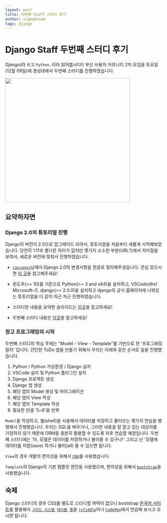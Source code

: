 ```yaml
---
layout: post
title: 두번째 Staff 스터디 후기
author: sigmadream
tags: django
---
```


# Django Staff 두번째 스터디 후기

Django(라 쓰고 `Python`..이라 읽어봅시다!) 부산 사용자 커뮤니티 2차 모임을 토요일(12월 09일)에 경성대에서 두번째 스터디를 진행하였습니다.

<img src="{{ site.baseurl }}/images/20171209.jpg" style="width: 400px;"/>

## 요약하자면

### Django 2.0의 튜토리얼 진행
Django의 버전이 2.0으로 업그레이드 되어서, 튜토리얼을 처음부터 새롭게 시작해보았습니다. 당연히 1.11과 별다른 차이가 없지만 몇가지 소소한 부분(URL?)에서 차이점을 보여서, 새로운 버전에 맞춰서 진행하였습니다.

* [`raccoony`](http://raccoonyy.github.io/)님께서 Django 2.0의 변경사항을 한글로 정리해주셨습니다. 관심 있으시면 [이 곳](http://raccoonyy.github.io/django-2-0-release-note-summary/index.html)을 참고해주세요!

* 윈도우(>= 10)를 기준으로 Python(>= 3 and x64)을 설치하고, VSCode(thx! Microsoft~!), django(>= 2.0.0)을 설치하고 django의 공식 홈페이지에 나와있는 튜토리얼을 다 같이 차근 차근 진행하였습니다.

* 스터디한 내용을 요약한 슬라이드는 [이곳](https://docs.google.com/presentation/d/1Jxi1qCRA3wXsKkKYbqSdYhJ4cdro11o4O-speKOVOY0/edit)을 참고하세요!

* 두번째 스터디 내용은 [이곳](https://youtu.be/Hh7h2dbnPcU)을 참고하세요!

### 장고 프로그래밍의 시작

두번째 스터디의 핵심 주제는 "Model - View - Template"를 기반으로 한 '프로그래밍 절차' 입니다. 간단한 ToDo 앱을 만들기 위해서 우리는 아래와 같은 순서로 일을 진행했습니다.

1. Python / Python 가상환경 / Django 설치
2. VSCode 설치 및 Python 플러그인 설치
3. Django 프로젝트 생성
4. Django 앱 생성
5. 해당 앱의 Model 생성 및 마이그레이션
6. 해당 앱의 View 작성
7. 해당 앱의 Template 작성
8. 필요한 만큼 '5~6'을 반복

`Model`을 작성하고, 쉘(shell)을 사용해서 데이터를 저장하고 불러오는 몇가지 연습을 병행해서 진행했습니다. 우리는 SQL을 배우거나, 그러한 내용을 잘 알고 있는 대상자를 가정하지 않기 때문에 ORM을 충분히 활용할 수 있도록 차후 연습할 예정입니다. 두번째 스터디에는 '아, 모델은 데이터를 저장하거나 불러올 수 있구나!' 그리고 난 '모델에 데이터를 저장(save) 하거나 불러(all) 올 수 있으면 됩니다.

`View`의 경우 개발의 편의성을 위해서 [`CBV`](https://docs.djangoproject.com/en/2.0/topics/class-based-views/)를 사용했습니다. 

`Template`의 Django의 기본 템플릿 엔진을 사용했으며, 편의성을 위해서 [`bootstrap`](https://getbootstrap.com/)을 사용했습니다. 

## 숙제

Django 스터디의 경우 CSS를 별도로 스터디할 여력이 없으니 bootstrap [한국어 사이트](http://bootstrap4.kr/)를 활용해서 [`그리드 시스템`](http://bootstrap4.kr/docs/4.0/layout/grid/), [`테이블`](http://bootstrap4.kr/docs/4.0/content/tables/), [`폼`](http://bootstrap4.kr/docs/4.0/components/forms/)을 [`jsfiddle`](https://jsfiddle.net/)이나 [`CodePen`](https://codepen.io/)에서 연습해 보시고 오시면 됩니다.

